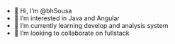 - 👋 Hi, I’m @bhSousa
- 👀 I’m interested in Java and Angular
- 🌱 I’m currently learning develop and analysis system
- 💞️ I’m looking to collaborate on fullstack

<!---
bhSousa/bhSousa is a ✨ special ✨ repository because its `README.md` (this file) appears on your GitHub profile.
You can click the Preview link to take a look at your changes.
--->
